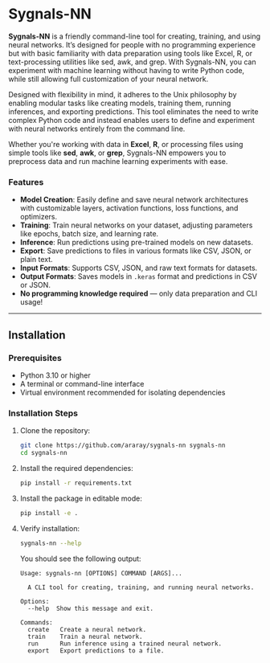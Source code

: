 # **Sygnals-NN**

**Sygnals-NN** is a friendly command-line tool for creating, training, and using neural networks. It’s designed for people with no programming experience but with basic familiarity with data preparation using tools like Excel, R, or text-processing utilities like sed, awk, and grep. With Sygnals-NN, you can experiment with machine learning without having to write Python code, while still allowing full customization of your neural network.

Designed with flexibility in mind, it adheres to the Unix philosophy by enabling modular tasks like creating models, training them, running inferences, and exporting predictions. This tool eliminates the need to write complex Python code and instead enables users to define and experiment with neural networks entirely from the command line.

Whether you're working with data in **Excel**, **R**, or processing files using simple tools like **sed**, **awk**, or **grep**, Sygnals-NN empowers you to preprocess data and run machine learning experiments with ease.

### **Features**

- **Model Creation**: Easily define and save neural network architectures with customizable layers, activation functions, loss functions, and optimizers.
- **Training**: Train neural networks on your dataset, adjusting parameters like epochs, batch size, and learning rate.
- **Inference**: Run predictions using pre-trained models on new datasets.
- **Export**: Save predictions to files in various formats like CSV, JSON, or plain text.
- **Input Formats**: Supports CSV, JSON, and raw text formats for datasets.
- **Output Formats**: Saves models in `.keras` format and predictions in CSV or JSON.
- **No programming knowledge required** — only data preparation and CLI usage!

---

## **Installation**

### **Prerequisites**

- Python 3.10 or higher
- A terminal or command-line interface
- Virtual environment recommended for isolating dependencies

### **Installation Steps**

1. Clone the repository:

    ```bash
    git clone https://github.com/araray/sygnals-nn sygnals-nn
    cd sygnals-nn
    ```

2. Install the required dependencies:

    ```bash
    pip install -r requirements.txt
    ```

3. Install the package in editable mode:

    ```bash
    pip install -e .
    ```

4. Verify installation:

    ```bash
    sygnals-nn --help
    ```

    You should see the following output:

    ```
    Usage: sygnals-nn [OPTIONS] COMMAND [ARGS]...
    
      A CLI tool for creating, training, and running neural networks.
    
    Options:
      --help  Show this message and exit.
    
    Commands:
      create   Create a neural network.
      train    Train a neural network.
      run      Run inference using a trained neural network.
      export   Export predictions to a file.
    ```

